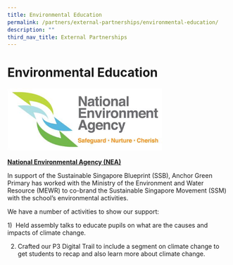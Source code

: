 ```yaml
---
title: Environmental Education
permalink: /partners/external-partnerships/environmental-education/
description: ""
third_nav_title: External Partnerships
---
```

Environmental Education
=======================

<img src="/images/Partners/External/NEA_logo.jpg"  
style="width:70%">

[**National Environmental Agency (NEA)**](https://www.nea.gov.sg/)

  

In support of the Sustainable Singapore Blueprint (SSB), Anchor Green Primary has worked with the Ministry of the Environment and Water Resource (MEWR) to co-brand the Sustainable Singapore Movement (SSM) with the school’s environmental activities. 

  

We have a number of activities to show our support:

1)  Held assembly talks to educate pupils on what are the causes and impacts of climate change. 

2) Crafted our P3 Digital Trail to include a segment on climate change to get students to recap and also learn more about climate change.